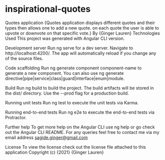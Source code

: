 # inspirational-quotes
Quotes application
{Quotes application displays different quotes and their types then allows one to add a new quote. on each quote the user is able to upvote or downvote on that specific vote.}
By {Ginger Lauren}
Technologies Used
This project was generated with Angular CLI version.

Development server
Run ng serve for a dev server. Navigate to http://localhost:4200/. The app will automatically reload if you change any of the source files.

Code scaffolding
Run ng generate component component-name to generate a new component. You can also use ng generate directive|pipe|service|class|guard|interface|enum|module.

Build
Run ng build to build the project. The build artifacts will be stored in the dist/ directory. Use the --prod flag for a production build.

Running unit tests
Run ng test to execute the unit tests via Karma.

Running end-to-end tests
Run ng e2e to execute the end-to-end tests via Protractor.

Further help
To get more help on the Angular CLI use ng help or go check out the Angular CLI README. For any queries feel free to contact me via my email address sagide.ginger@gmail.com

License
To view the license check out the license file attached to this application Copyright (c) {2021} {Ginger Lauren}

